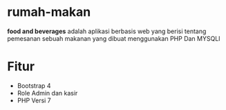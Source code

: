 # rumah-makan
<b>food and beverages</b> adalah aplikasi berbasis web yang berisi tentang pemesanan sebuah makanan yang dibuat menggunakan PHP Dan MYSQLI

# Fitur
- Bootstrap 4
- Role Admin dan kasir
- PHP Versi 7

